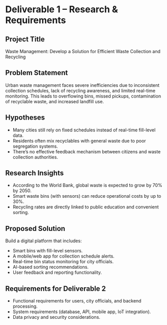 # Deliverable 1 – Research & Requirements

## Project Title
Waste Management: Develop a Solution for Efficient Waste Collection and Recycling

## Problem Statement
Urban waste management faces severe inefficiencies due to inconsistent collection schedules, lack of recycling awareness, and limited real-time monitoring. This leads to overflowing bins, missed pickups, contamination of recyclable waste, and increased landfill use.

## Hypotheses
- Many cities still rely on fixed schedules instead of real-time fill-level data.
- Residents often mix recyclables with general waste due to poor segregation systems.
- There’s no effective feedback mechanism between citizens and waste collection authorities.

## Research Insights
- According to the World Bank, global waste is expected to grow by 70% by 2050.
- Smart waste bins (with sensors) can reduce operational costs by up to 30%.
- Recycling rates are directly linked to public education and convenient sorting.

## Proposed Solution
Build a digital platform that includes:
- Smart bins with fill-level sensors.
- A mobile/web app for collection schedule alerts.
- Real-time bin status monitoring for city officials.
- AI-based sorting recommendations.
- User feedback and reporting functionality.

## Requirements for Deliverable 2
- Functional requirements for users, city officials, and backend processing.
- System requirements (database, API, mobile app, IoT integration).
- Data privacy and security considerations.
